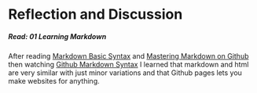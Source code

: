 # Reflection and Discussion
##### Read: 01 Learning Markdown
After reading [Markdown Basic Syntax](https://www.markdownguide.org/basic-syntax/) and [Mastering Markdown on Github](https://docs.github.com/en/github/writing-on-github/getting-started-with-writing-and-formatting-on-github/basic-writing-and-formatting-syntax) then watching [Github Markdown Syntax](https://pages.github.com/) I learned that markdown and html are  very similar with just minor variations and that Github pages lets you make websites for anything. 

